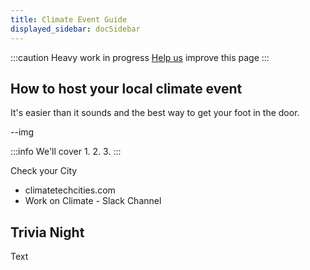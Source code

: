 ```yaml
---
title: Climate Event Guide 
displayed_sidebar: docSidebar
---
```

:::caution
Heavy work in progress
[Help us](contribute) improve this page
:::

## How to host your local climate event

It's easier than it sounds and the best way to get your foot in the door.

--img

:::info We'll cover
1.
2.
3.
:::

Check your City
 - climatetechcities.com
 - Work on Climate - Slack Channel
## Trivia Night

Text